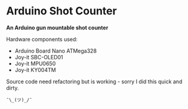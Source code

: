 # Arduino Shot Counter

**An Arduino gun mountable shot counter**

Hardware components used:
* Arduino Board Nano ATMega328
* Joy-it SBC-OLED01
* Joy-it MPU0650
* Joy-it KY004TM

Source code need refactoring but is working - sorry I did this quick and dirty.

`¯\_(ツ)_/¯`
